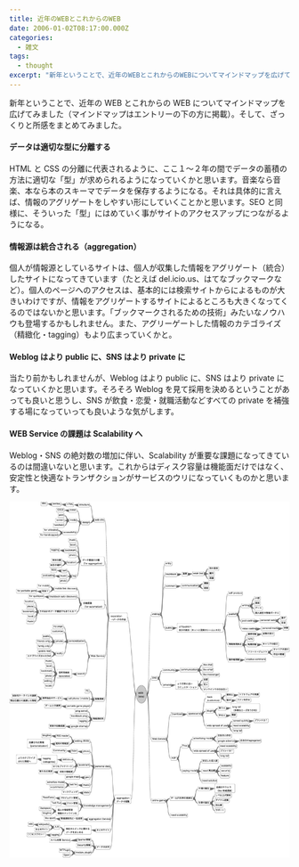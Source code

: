 ```yaml
---
title: 近年のWEBとこれからのWEB
date: 2006-01-02T08:17:00.000Z
categories:
  - 雑文
tags:
  - thought
excerpt: "新年ということで、近年のWEBとこれからのWEBについてマインドマップを広げてみました（マインドマップはエントリーの下の方に掲載）。そして、ざっくりと所感をまとめてみました。"
---
```


新年ということで、近年の WEB とこれからの WEB についてマインドマップを広げてみました（マインドマップはエントリーの下の方に掲載）。そして、ざっくりと所感をまとめてみました。

#### データは適切な型に分離する

HTML と CSS の分離に代表されるように、ここ１〜２年の間でデータの蓄積の方法に適切な「型」が求められるようになっていくかと思います。音楽なら音楽、本なら本のスキーマでデータを保存するようになる。それは具体的に言えば、情報のアグリゲートをしやすい形にしていくことかと思います。SEO と同様に、そういった「型」にはめていく事がサイトのアクセスアップにつながるようになる。

#### 情報源は統合される（aggregation）

個人が情報源としているサイトは、個人が収集した情報をアグリゲート（統合）したサイトになってきています（たとえば del.icio.us、はてなブックマークなど）。個人のページへのアクセスは、基本的には検索サイトからによるものが大きいわけですが、情報をアグリゲートするサイトによるところも大きくなってくるのではないかと思います。「ブックマークされるための技術」みたいなノウハウも登場するかもしれません。また、アグリーゲートした情報のカテゴライズ（精緻化・tagging）もより広まっていくかと。

#### Weblog はより public に、SNS はより private に

当たり前かもしれませんが、Weblog はより public に、SNS はより private になっていくかと思います。そろそろ Weblog を見て採用を決めるということがあっても良いと思うし、SNS が飲食・恋愛・就職活動などすべての private を補強する場になっていっても良いような気がします。

#### WEB Service の課題は Scalability へ

Weblog・SNS の絶対数の増加に伴い、Scalability が重要な課題になってきているのは間違いないと思います。これからはディスク容量は機能面だけではなく、安定性と快適なトランザクションがサービスのウリになっていくものかと思います。

[![](/assets/i/etc/data.gif)](/assets/i/etc/data.gif)
